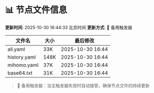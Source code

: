 # 📊 节点文件信息

**更新时间**: 2025-10-30 16:44:33 北京时间
**更新方式**: 🔄 备用触发器

| 文件名 | 大小 | 最后修改 |
|--------|------|----------|
| all.yaml | 33K | 2025-10-30 16:44 |
| history.yaml | 148K | 2025-10-30 16:44 |
| mihomo.yaml | 37K | 2025-10-30 16:44 |
| base64.txt | 31K | 2025-10-30 16:44 |

> 🔄 备用触发器：当主触发器失效时自动接管，确保节点文件的持续更新
